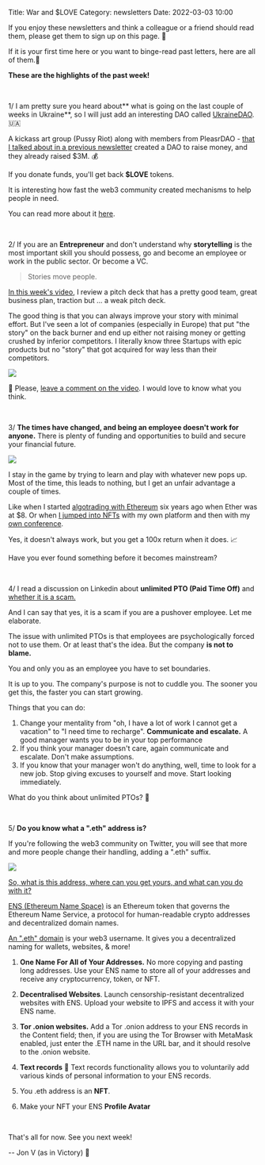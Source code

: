 Title: War and $LOVE
Category: newsletters 
Date: 2022-03-03 10:00

If you enjoy these newsletters and think a colleague or a friend should read them, please get them to sign up on this page. 📝

If it is your first time here or you want to binge-read past letters, here are all of them.📰

**These are the highlights of the past week!**

<br>

1/ I am pretty sure you heard about** what is going on the last couple of weeks in Ukraine**, so I will just add an interesting DAO called [UkraineDAO](https://twitter.com/Ukraine_DAO). 🇺🇦

A kickass art group (Pussy Riot) along with members from PleasrDAO - [that I talked about in a previous newsletter](https://jon.io/can-academics-build-products) created a DAO to raise money, and they already raised $3M. 💰

If you donate funds, you'll get back **$LOVE** tokens.

It is interesting how fast the web3 community created mechanisms to help people in need.

You can read more about it [here](https://decrypt.co/93787/pussy-riot-trippy-labs-pleasrdao-launch-ukraine-dao).

<br>

2/ If you are an **Entrepreneur** and don't understand why **storytelling** is the most important skill you should possess, go and become an employee or work in the public sector. Or become a VC.

> Stories move people.

[In this week's video](https://youtu.be/W8pGyHP4PxU), I review a pitch deck that has a pretty good team, great business plan, traction but ... a weak pitch deck.

The good thing is that you can always improve your story with minimal effort. But I've seen a lot of companies (especially in Europe) that put "the story" on the back burner and end up either not raising money or getting crushed by inferior competitors. I literally know three Startups with epic products but no "story" that got acquired for way less than their competitors.

![](https://sendfoxprod.b-cdn.net/media/yypZfwilp93ohcernVqgOmjOQaFpxd1FiYlLtfFi16325)

💬 Please, [leave a comment on the video](https://youtu.be/W8pGyHP4PxU). I would love to know what you think.

<br>

3/ **The times have changed, and being an employee doesn't work for anyone.** There is plenty of funding and opportunities to build and secure your financial future.

![](https://sendfoxprod.b-cdn.net/media/tOoCg7ZmxtiN91xYnrRCmx0TmLdau41jJ177Us5016325)

I stay in the game by trying to learn and play with whatever new pops up. Most of the time, this leads to nothing, but I get an unfair advantage a couple of times. 

Like when I started [algotrading with Ethereum](https://jon.io/trading-ethereum-making-10-every-20-minutes) six years ago when Ether was at $8. Or when [I jumped into NFTs](https://jon.io/i-bought-this-image-for-1500-and-i-sold-it-for-50-in-two-weeks) with my own platform and then with my [own conference](https://jon.io/i-organized-my-own-conference-like-gary-vee-in-30-days).

Yes, it doesn't always work, but you get a 100x return when it does. 📈

Have you ever found something before it becomes mainstream?

<br>

4/ I read a discussion on Linkedin about **unlimited PTO (Paid Time Off)** and [whether it is a scam.](https://www.linkedin.com/posts/msjessicamatos_pto-takevacation-takeabreak-activity-6898063129184497664-YP6H/)

And I can say that yes, it is a scam if you are a pushover employee. Let me elaborate.

The issue with unlimited PTOs is that employees are psychologically forced not to use them. Or at least that's the idea. But the company **is not to blame.**

You and only you as an employee you have to set boundaries.

It is up to you. The company's purpose is not to cuddle you. The sooner you get this, the faster you can start growing.

Things that you can do:

1. Change your mentality from "oh, I have a lot of work I cannot get a vacation" to "I need time to recharge". **Communicate and escalate.** A good manager wants you to be in your top performance
2. If you think your manager doesn't care, again communicate and escalate. Don't make assumptions.
3. If you know that your manager won't do anything, well, time to look for a new job. Stop giving excuses to yourself and move. Start looking immediately.

What do you think about unlimited PTOs? 💭

<br>


5/ **Do you know what a ".eth" address is?**

If you're following the web3 community on Twitter, you will see that more and more people change their handling, adding a ".eth" suffix.

![](https://sendfoxprod.b-cdn.net/media/MRj0av3Bl3HgeZMguPLtschMFCCUXt259oFVOGfh16325)

[So, what is this address, where can you get yours, and what can you do with it?](https://medium.com/the-ethereum-name-service/everything-you-can-do-with-your-ens-name-right-now-9a66763e970a)

[ENS (Ethereum Name Space)](https://ens.domains/) is an Ethereum token that governs the Ethereum Name Service, a protocol for human-readable crypto addresses and decentralized domain names. 

[An ".eth" domain](https://twitter.com/ensdomains) is your web3 username. It gives you a decentralized naming for wallets, websites, & more!

1. **One Name For All of Your Addresses.** 
No more copying and pasting long addresses. Use your ENS name to store all of your addresses and receive any cryptocurrency, token, or NFT.

2. **Decentralised Websites**. Launch censorship-resistant decentralized websites with ENS. Upload your website to IPFS and access it with your ENS name.

3. **Tor .onion websites.** Add a Tor .onion address to your ENS records in the Content field; then, if you are using the Tor Browser with MetaMask enabled, just enter the .ETH name in the URL bar, and it should resolve to the .onion website.

4. **Text records** 📝 Text records functionality allows you to voluntarily add various kinds of personal information to your ENS records.

5. You .eth address is an **NFT**.

6. Make your NFT your ENS **Profile Avatar**

<br>

That's all for now. See you next week!

-- Jon V (as in Victory) 🚀


